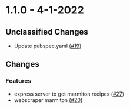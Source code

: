 # 1.1.0 - 4-1-2022

## Unclassified Changes

- Update pubspec.yaml ([#19](https://github.com/timtimjnvr/ideat/issues19))

## Changes

### Features
    
- express server to get marmiton recipes ([#27](https://github.com/timtimjnvr/ideat/issues27))
- webscraper marmiton ([#20](https://github.com/timtimjnvr/ideat/issues20))



